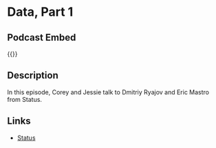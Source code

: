 # Data, Part 1


## Podcast Embed
{{<podcast-embed url="https://embed.sounder.fm/play/490751">}} 

## Description
In this episode, Corey and Jessie talk to Dmitriy Ryajov and Eric Mastro from Status.

## Links 
- [Status](https://status.im)

